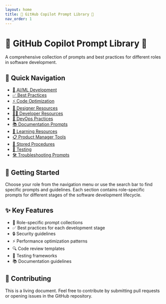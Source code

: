 ```yaml
---
layout: home
title: 🌟 GitHub Copilot Prompt Library 🌟
nav_order: 1
---
```


<style>
  body {
    padding-top: 40px;
  }
</style>

# 🌟 GitHub Copilot Prompt Library 🌟

A comprehensive collection of prompts and best practices for different roles in software development.

## 🚀 Quick Navigation

- [🤖 AI/ML Development](AI_MLDevelopment/)
- [✅ Best Practices](BestPractices/)
- [⚡ Code Optimization](CodeOptimization/)
- [🎨 Designer Resources](Designer/)
- [👨‍💻 Developer Resources](Developer/)
- [🔧 DevOps Practices](DevOpsEngineer/)
- [📚 Documentation Prompts](DocumentationPrompts/)
- [📖 Learning Resources](LearningResources/)
- [📋 Product Manager Tools](ProductManager/)
- [💾 Stored Procedures](StoredProcedures/)
- [🧪 Testing](Testing/)
- [🛠️ Troubleshooting Prompts](TroubleshootingPrompts/)

## 🌟 Getting Started

Choose your role from the navigation menu or use the search bar to find specific prompts and guidelines. Each section contains role-specific prompts for different stages of the software development lifecycle.

## ✨ Key Features

- 🎯 Role-specific prompt collections
- ✅ Best practices for each development stage
- 🔒 Security guidelines
- ⚡ Performance optimization patterns
- 🔍 Code review templates
- 🧪 Testing frameworks
- 📚 Documentation guidelines

## 🤝 Contributing

This is a living document. Feel free to contribute by submitting pull requests or opening issues in the GitHub repository.